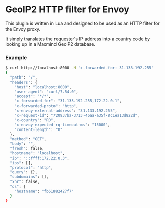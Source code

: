 # GeoIP2 HTTP filter for Envoy
This plugin is written in Lua and designed to be used as an HTTP filter for the
Envoy proxy.

It simply translates the requester's IP address into a country code by looking
up in a Maxmind GeoIP2 database.

### Example
``` bash
$ curl http://localhost:8000 -H 'x-forwarded-for: 31.133.192.255'
{
  "path": "/",
  "headers": {
    "host": "localhost:8000",
    "user-agent": "curl/7.54.0",
    "accept": "*/*",
    "x-forwarded-for": "31.133.192.255,172.22.0.1",
    "x-forwarded-proto": "http",
    "x-envoy-external-address": "31.133.192.255",
    "x-request-id": "720937ba-3713-46aa-a35f-8c1ea13d822d",
    "x-country": "RO",
    "x-envoy-expected-rq-timeout-ms": "15000",
    "content-length": "0"
  },
  "method": "GET",
  "body": "",
  "fresh": false,
  "hostname": "localhost",
  "ip": "::ffff:172.22.0.3",
  "ips": [],
  "protocol": "http",
  "query": {},
  "subdomains": [],
  "xhr": false,
  "os": {
    "hostname": "fb61882427f7"
  }
}
```
